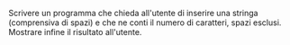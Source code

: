 Scrivere un programma che chieda all'utente di inserire una stringa (comprensiva di spazi) e che ne conti il numero di caratteri, spazi esclusi. Mostrare infine il risultato all'utente.